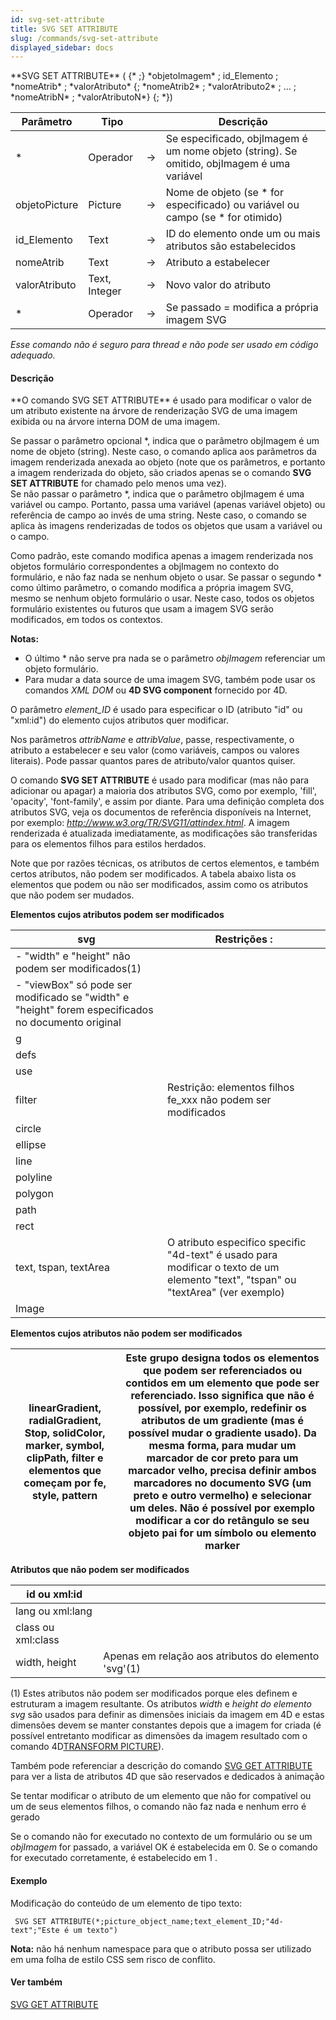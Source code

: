```yaml
---
id: svg-set-attribute
title: SVG SET ATTRIBUTE
slug: /commands/svg-set-attribute
displayed_sidebar: docs
---
```


<!--REF #_command_.SVG SET ATTRIBUTE.Syntax-->**SVG SET ATTRIBUTE** ( {* ;} *objetoImagem* ; id_Elemento ; *nomeAtrib* ; *valorAtributo* {; *nomeAtrib2* ; *valorAtributo2* ; ... ; *nomeAtribN* ; *valorAtributoN*} {; *})<!-- END REF-->
<!--REF #_command_.SVG SET ATTRIBUTE.Params-->
| Parâmetro | Tipo |  | Descrição |
| --- | --- | --- | --- |
| * | Operador | &#8594;  | Se especificado, objImagem é um nome objeto (string). Se omitido, objImagem é uma variável |
| objetoPicture | Picture | &#8594;  | Nome de objeto (se * for especificado) ou variável ou campo (se * for otimido) |
| id_Elemento | Text | &#8594;  | ID do elemento onde um ou mais atributos são estabelecidos |
| nomeAtrib | Text | &#8594;  | Atributo a estabelecer |
| valorAtributo | Text, Integer | &#8594;  | Novo valor do atributo |
| * | Operador | &#8594;  | Se passado = modifica a própria imagem SVG |

<!-- END REF-->

*Esse comando não é seguro para thread e não pode ser usado em código adequado.*


#### Descrição 

<!--REF #_command_.SVG SET ATTRIBUTE.Summary-->**O comando SVG SET ATTRIBUTE** é usado para modificar o valor de um atributo existente na árvore de renderização SVG de uma imagem exibida ou na árvore interna DOM de uma imagem.<!-- END REF--> 

Se passar o parâmetro opcional \*, indica que o parâmetro objImagem é um nome de objeto (string). Neste caso, o comando aplica aos parâmetros da imagem renderizada anexada ao objeto (note que os parâmetros, e portanto a imagem renderizada do objeto, são criados apenas se o comando **SVG SET ATTRIBUTE** for chamado pelo menos uma vez).   
Se não passar o parâmetro \*, indica que o parâmetro objImagem é uma variável ou campo. Portanto, passa uma variável (apenas variável objeto) ou referência de campo ao invés de uma string. Neste caso, o comando se aplica às imagens renderizadas de todos os objetos que usam a variável ou o campo.

Como padrão, este comando modifica apenas a imagem renderizada nos objetos formulário correspondentes a objImagem no contexto do formulário, e não faz nada se nenhum objeto o usar. Se passar o segundo \* como último parâmetro, o comando modifica a própria imagem SVG, mesmo se nenhum objeto formulário o usar. Neste caso, todos os objetos formulário existentes ou futuros que usam a imagem SVG serão modificados, em todos os contextos. 

**Notas:**

* O último \* não serve pra nada se o parâmetro *objImagem* referenciar um objeto formulário.
* Para mudar a data source de uma imagem SVG, também pode usar os comandos *XML DOM* ou **4D SVG component** fornecido por 4D.

O parâmetro *element\_ID* é usado para especificar o ID (atributo "id" ou "xml:id") do elemento cujos atributos quer modificar.

Nos parâmetros *attribName* e *attribValue*, passe, respectivamente, o atributo a estabelecer e seu valor (como variáveis, campos ou valores literais). Pode passar quantos pares de atributo/valor quantos quiser. 

O comando **SVG SET ATTRIBUTE** é usado para modificar (mas não para adicionar ou apagar) a maioria dos atributos SVG, como por exemplo, 'fill', 'opacity', 'font-family', e assim por diante. Para uma definição completa dos atributos SVG, veja os documentos de referência disponíveis na Internet, por exemplo: *http://www.w3.org/TR/SVG11/attindex.html*. A imagem renderizada é atualizada imediatamente, as modificações são transferidas para os elementos filhos para estilos herdados. 

Note que por razões técnicas, os atributos de certos elementos, e também certos atributos, não podem ser modificados. A tabela abaixo lista os elementos que podem ou não ser modificados, assim como os atributos que não podem ser mudados.

**Elementos cujos atributos podem ser modificados**   

| svg                                                                                                 | Restrições :                                                                                                                       |
| --------------------------------------------------------------------------------------------------- | ---------------------------------------------------------------------------------------------------------------------------------- |
| \- "width" e "height" não podem ser modificados(1)                                                  |                                                                                                                                    |
| \- "viewBox" só pode ser modificado se "width" e "height" forem especificados no documento original |                                                                                                                                    |
| g                                                                                                   |                                                                                                                                    |
| defs                                                                                                |                                                                                                                                    |
| use                                                                                                 |                                                                                                                                    |
| filter                                                                                              | Restrição: elementos filhos fe\_xxx não podem ser modificados                                                                      |
| circle                                                                                              |                                                                                                                                    |
| ellipse                                                                                             |                                                                                                                                    |
| line                                                                                                |                                                                                                                                    |
| polyline                                                                                            |                                                                                                                                    |
| polygon                                                                                             |                                                                                                                                    |
| path                                                                                                |                                                                                                                                    |
| rect                                                                                                |                                                                                                                                    |
| text, tspan, textArea                                                                               | O atributo especifico specific "4d-text" é usado para modificar o texto de um elemento "text", "tspan" ou "textArea" (ver exemplo) |
| Image                                                                                               |                                                                                                                                    |

**Elementos cujos atributos não podem ser modificados**   

| linearGradient, radialGradient, Stop, solidColor, marker, symbol, clipPath, filter e elementos que começam por fe, style, pattern | Este grupo designa todos os elementos que podem ser referenciados ou contidos em um elemento que pode ser referenciado. Isso significa que não é possível, por exemplo, redefinir os atributos de um gradiente (mas é possível mudar o gradiente usado). Da mesma forma, para mudar um marcador de cor preto para um marcador velho, precisa definir ambos marcadores no documento SVG (um preto e outro vermelho) e selecionar um deles. Não é possível por exemplo modificar a cor do retângulo se seu objeto pai for um símbolo ou elemento marker |
| --------------------------------------------------------------------------------------------------------------------------------- | ----------------------------------------------------------------------------------------------------------------------------------------------------------------------------------------------------------------------------------------------------------------------------------------------------------------------------------------------------------------------------------------------------------------------------------------------------------------------------------------------------------------------------------------------------- |

**Atributos que não podem ser modificados**  

| id ou xml:id       |                                                      |
| ------------------ | ---------------------------------------------------- |
| lang ou xml:lang   |                                                      |
| class ou xml:class |                                                      |
| width, height      | Apenas em relação aos atributos do elemento 'svg'(1) |

(1) Estes atributos não podem ser modificados porque eles definem e estruturam a imagem resultante. Os atributos *width* e *height do elemento* *svg* são usados para definir as dimensões iniciais da imagem em 4D e estas dimensões devem se manter constantes depois que a imagem for criada (é possível entretanto modificar as dimensões da imagem resultado com o comando 4D[TRANSFORM PICTURE](transform-picture.md)).

Também pode referenciar a descrição do comando [SVG GET ATTRIBUTE](svg-get-attribute.md) para ver a lista de atributos 4D que são reservados e dedicados à animação

Se tentar modificar o atributo de um elemento que não for compatível ou um de seus elementos filhos, o comando não faz nada e nenhum erro é gerado

Se o comando não for executado no contexto de um formulário ou se um *objImagem* for passado, a variável OK é estabelecida em 0\. Se o comando for executado corretamente, é estabelecido em 1 .

#### Exemplo 

Modificação do conteúdo de um elemento de tipo texto:

```4d
 SVG SET ATTRIBUTE(*;picture_object_name;text_element_ID;"4d-text";"Este é um texto")
```

**Nota:** não há nenhum namespace para que o atributo possa ser utilizado em uma folha de estilo CSS sem risco de conflito.

#### Ver também 

[SVG GET ATTRIBUTE](svg-get-attribute.md)  